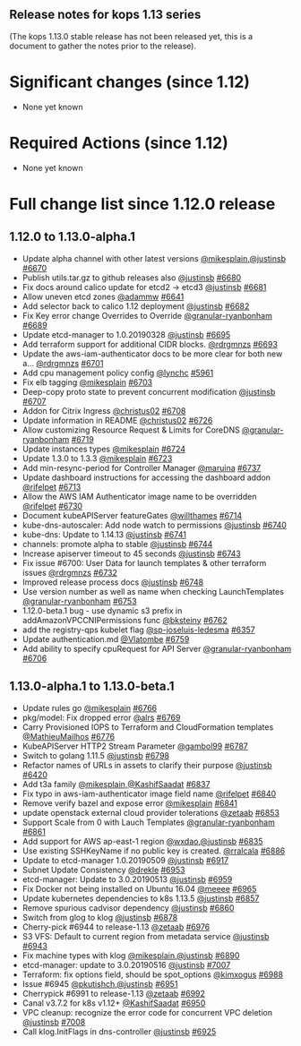 ## Release notes for kops 1.13 series

(The kops 1.13.0 stable release has not been released yet, this is a document to gather the notes prior to the release).

# Significant changes (since 1.12)

* None yet known

# Required Actions (since 1.12)

* None yet known

# Full change list since 1.12.0 release

## 1.12.0 to 1.13.0-alpha.1

* Update alpha channel with other latest versions [@mikesplain](https://github.com/mikesplain),[@justinsb](https://github.com/justinsb) [#6670](https://github.com/kubernetes/kops/pull/6670)
* Publish utils.tar.gz to github releases also [@justinsb](https://github.com/justinsb) [#6680](https://github.com/kubernetes/kops/pull/6680)
* Fix docs around calico update for etcd2 -> etcd3 [@justinsb](https://github.com/justinsb) [#6681](https://github.com/kubernetes/kops/pull/6681)
* Allow uneven etcd zones [@adammw](https://github.com/adammw) [#6641](https://github.com/kubernetes/kops/pull/6641)
* Add selector back to calico 1.12 deployment [@justinsb](https://github.com/justinsb) [#6682](https://github.com/kubernetes/kops/pull/6682)
* Fix Key error change Overrides to Override [@granular-ryanbonham](https://github.com/granular-ryanbonham) [#6689](https://github.com/kubernetes/kops/pull/6689)
* Update etcd-manager to 1.0.20190328 [@justinsb](https://github.com/justinsb) [#6695](https://github.com/kubernetes/kops/pull/6695)
* Add terraform support for additional CIDR blocks. [@rdrgmnzs](https://github.com/rdrgmnzs) [#6693](https://github.com/kubernetes/kops/pull/6693)
* Update the aws-iam-authenticator docs to be more clear for both new a… [@rdrgmnzs](https://github.com/rdrgmnzs) [#6701](https://github.com/kubernetes/kops/pull/6701)
* Add cpu management policy config [@lynchc](https://github.com/lynchc) [#5961](https://github.com/kubernetes/kops/pull/5961)
* Fix elb tagging [@mikesplain](https://github.com/mikesplain) [#6703](https://github.com/kubernetes/kops/pull/6703)
* Deep-copy proto state to prevent concurrent modification [@justinsb](https://github.com/justinsb) [#6707](https://github.com/kubernetes/kops/pull/6707)
* Addon for Citrix Ingress [@christus02](https://github.com/christus02) [#6708](https://github.com/kubernetes/kops/pull/6708)
* Update information in README [@christus02](https://github.com/christus02) [#6726](https://github.com/kubernetes/kops/pull/6726)
* Allow customizing Resource Request & Limits for CoreDNS [@granular-ryanbonham](https://github.com/granular-ryanbonham) [#6719](https://github.com/kubernetes/kops/pull/6719)
* Update instances types [@mikesplain](https://github.com/mikesplain) [#6724](https://github.com/kubernetes/kops/pull/6724)
* Update 1.3.0 to 1.3.3 [@mikesplain](https://github.com/mikesplain) [#6723](https://github.com/kubernetes/kops/pull/6723)
* Add min-resync-period for Controller Manager [@maruina](https://github.com/maruina) [#6737](https://github.com/kubernetes/kops/pull/6737)
* Update dashboard instructions for accessing the dashboard addon [@rifelpet](https://github.com/rifelpet) [#6713](https://github.com/kubernetes/kops/pull/6713)
* Allow the AWS IAM Authenticator image name to be overridden [@rifelpet](https://github.com/rifelpet) [#6730](https://github.com/kubernetes/kops/pull/6730)
* Document kubeAPIServer featureGates [@willthames](https://github.com/willthames) [#6714](https://github.com/kubernetes/kops/pull/6714)
* kube-dns-autoscaler: Add node watch to permissions [@justinsb](https://github.com/justinsb) [#6740](https://github.com/kubernetes/kops/pull/6740)
* kube-dns: Update to 1.14.13 [@justinsb](https://github.com/justinsb) [#6741](https://github.com/kubernetes/kops/pull/6741)
* channels: promote alpha to stable [@justinsb](https://github.com/justinsb) [#6744](https://github.com/kubernetes/kops/pull/6744)
* Increase apiserver timeout to 45 seconds [@justinsb](https://github.com/justinsb) [#6743](https://github.com/kubernetes/kops/pull/6743)
* Fix issue #6700: User Data for launch templates & other terraform issues [@rdrgmnzs](https://github.com/rdrgmnzs) [#6732](https://github.com/kubernetes/kops/pull/6732)
* Improved release process docs [@justinsb](https://github.com/justinsb) [#6748](https://github.com/kubernetes/kops/pull/6748)
* Use version number as well as name when checking LaunchTemplates [@granular-ryanbonham](https://github.com/granular-ryanbonham) [#6753](https://github.com/kubernetes/kops/pull/6753)
* 1.12.0-beta.1 bug - use dynamic s3 prefix in addAmazonVPCCNIPermissions func [@bksteiny](https://github.com/bksteiny) [#6762](https://github.com/kubernetes/kops/pull/6762)
* add the registry-qps kubelet flag [@sp-joseluis-ledesma](https://github.com/sp-joseluis-ledesma) [#6357](https://github.com/kubernetes/kops/pull/6357)
* Update authentication.md [@Vlatombe](https://github.com/Vlatombe) [#6759](https://github.com/kubernetes/kops/pull/6759)
* Add ability to specify cpuRequest for API Server [@granular-ryanbonham](https://github.com/granular-ryanbonham) [#6706](https://github.com/kubernetes/kops/pull/6706)

## 1.13.0-alpha.1 to 1.13.0-beta.1

* Update rules go [@mikesplain](https://github.com/mikesplain) [#6766](https://github.com/kubernetes/kops/pull/6766)
* pkg/model: Fix dropped error [@alrs](https://github.com/alrs) [#6769](https://github.com/kubernetes/kops/pull/6769)
* Carry Provisioned IOPS to Terraform and CloudFormation templates [@MathieuMailhos](https://github.com/MathieuMailhos) [#6776](https://github.com/kubernetes/kops/pull/6776)
* KubeAPIServer HTTP2 Stream Parameter [@gambol99](https://github.com/gambol99) [#6787](https://github.com/kubernetes/kops/pull/6787)
* Switch to golang 1.11.5 [@justinsb](https://github.com/justinsb) [#6798](https://github.com/kubernetes/kops/pull/6798)
* Refactor names of URLs in assets to clarify their purpose [@justinsb](https://github.com/justinsb) [#6420](https://github.com/kubernetes/kops/pull/6420)
* Add t3a family [@mikesplain](https://github.com/mikesplain),[@KashifSaadat](https://github.com/KashifSaadat) [#6837](https://github.com/kubernetes/kops/pull/6837)
* Fix typo in aws-iam-authenticator image field name [@rifelpet](https://github.com/rifelpet) [#6840](https://github.com/kubernetes/kops/pull/6840)
* Remove verify bazel and expose error [@mikesplain](https://github.com/mikesplain) [#6841](https://github.com/kubernetes/kops/pull/6841)
* update openstack external cloud provider tolerations [@zetaab](https://github.com/zetaab) [#6853](https://github.com/kubernetes/kops/pull/6853)
* Support Scale from 0 with Lauch Templates [@granular-ryanbonham](https://github.com/granular-ryanbonham) [#6861](https://github.com/kubernetes/kops/pull/6861)
* Add support for AWS ap-east-1 region [@wxdao](https://github.com/wxdao),[@justinsb](https://github.com/justinsb) [#6835](https://github.com/kubernetes/kops/pull/6835)
* Use existing SSHKeyName if no public key is created. [@rralcala](https://github.com/rralcala) [#6886](https://github.com/kubernetes/kops/pull/6886)
* Update to etcd-manager 1.0.20190509 [@justinsb](https://github.com/justinsb) [#6917](https://github.com/kubernetes/kops/pull/6917)
* Subnet Update Consistency [@drekle](https://github.com/drekle) [#6953](https://github.com/kubernetes/kops/pull/6953)
* etcd-manager: Update to 3.0.20190513 [@justinsb](https://github.com/justinsb) [#6959](https://github.com/kubernetes/kops/pull/6959)
* Fix Docker not being installed on Ubuntu 16.04 [@meeee](https://github.com/meeee) [#6965](https://github.com/kubernetes/kops/pull/6965)
* Update kubernetes dependencies to k8s 1.13.5 [@justinsb](https://github.com/justinsb) [#6857](https://github.com/kubernetes/kops/pull/6857)
* Remove spurious cadvisor dependency [@justinsb](https://github.com/justinsb) [#6860](https://github.com/kubernetes/kops/pull/6860)
* Switch from glog to klog [@justinsb](https://github.com/justinsb) [#6878](https://github.com/kubernetes/kops/pull/6878)
* Cherry-pick #6944 to release-1.13 [@zetaab](https://github.com/zetaab) [#6976](https://github.com/kubernetes/kops/pull/6976)
* S3 VFS: Default to current region from metadata service [@justinsb](https://github.com/justinsb) [#6943](https://github.com/kubernetes/kops/pull/6943)
* Fix machine types with klog [@mikesplain](https://github.com/mikesplain),[@justinsb](https://github.com/justinsb) [#6890](https://github.com/kubernetes/kops/pull/6890)
* etcd-manager: update to 3.0.20190516 [@justinsb](https://github.com/justinsb) [#7007](https://github.com/kubernetes/kops/pull/7007)
* Terraform: fix options field, should be spot_options [@kimxogus](https://github.com/kimxogus) [#6988](https://github.com/kubernetes/kops/pull/6988)
* Issue #6945 [@pkutishch](https://github.com/pkutishch),[@justinsb](https://github.com/justinsb) [#6951](https://github.com/kubernetes/kops/pull/6951)
* Cherrypick #6991 to release-1.13 [@zetaab](https://github.com/zetaab) [#6992](https://github.com/kubernetes/kops/pull/6992)
* Canal v3.7.2 for k8s v1.12+ [@KashifSaadat](https://github.com/KashifSaadat) [#6950](https://github.com/kubernetes/kops/pull/6950)
* VPC cleanup: recognize the error code for concurrent VPC deletion [@justinsb](https://github.com/justinsb) [#7008](https://github.com/kubernetes/kops/pull/7008)
* Call klog.InitFlags in dns-controller [@justinsb](https://github.com/justinsb) [#6925](https://github.com/kubernetes/kops/pull/6925)

